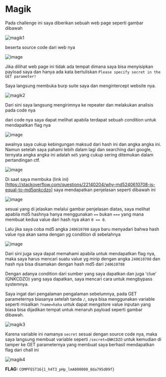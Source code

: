 # **Magik**

Pada challenge ini saya diberikan sebuah web page seperti gambar dibawah

![magik1](https://github.com/user-attachments/assets/9920ec4b-29ec-4404-bc2b-ac4894f9a9b6)

beserta source code dari web nya

![image](https://github.com/user-attachments/assets/78d7e1f4-b8a7-44c2-a472-19d71c5e8eb5)

Jika dilihat web page ini tidak ada tempat dimana saya bisa menyisipkan payload saya dan hanya ada kata bertuliskan `Please specify secret in the GET parameter!`

Saya langsung membuka burp suite saya dan mengintercept website nya.

![magik2](https://github.com/user-attachments/assets/6bc64f57-e80c-4f96-a584-eea9977cb449)

Dari sini saya langsung mengirimnya ke repeater dan melakukan analisis pada code nya

dari code nya saya dapat melihat apabila terdapat sebuah condition untuk mendapatkan flag nya

![image](https://github.com/user-attachments/assets/bd16d778-a57b-4cac-ad66-ee9164e9816c)

awalnya saya cukup kebingungan maksud dari hash ini dan angka angka ini. Namun setelah saya pahami lebih dalam lagi dan searching dari google, ternyata angka angka ini adalah `md5` yang cukup sering ditemukan dalam
pertandingan ctf.

![image](https://github.com/user-attachments/assets/58d19ef2-481a-4817-80d5-c9d3c10fe50c)

Di saat saya membuka (link ini)[https://stackoverflow.com/questions/22140204/why-md5240610708-is-equal-to-md5qnkcdzo] saya mendapatkan penjelasan seperti dibawah ini

![image](https://github.com/user-attachments/assets/4d682c37-7d9b-4ddb-ac09-9179c43e7afc)

sesuai yang di jelaskan melalui gambar penjelasan diatas, saya melihat apabila md5 hashnya hanya menggunakan `==` bukan `===` yang mana membuat kedua value dari hash nya akan `0 == 0`.

Lalu jika saya coba md5 angka `240610708` saya baru menyadari bahwa hash value nya akan sama dengan yg condition di sebelahnya

![image](https://github.com/user-attachments/assets/c33e0752-7ebc-47cb-a599-9a8ee38346d4)

Dari sini juga saya dapat memahami apabila untuk mendapatkan flag nya, maka saya harus mencari suatu value yg mirip dengan angka `240610708` dan hash nya bisa disamakan dengan hash md5 dari `240610708`

Dengan adanya condition dari sumber yang saya dapatkan dan juga 'clue' (QNKCDZO) yang saya dapatkan, saya mencari cara untuk mengbypass systemnya.

Saya ingat dari pengalaman pengalaman sebelumnya, pada GET parameternya biasanya setelah tanda `/`, saya bisa menggunakan variable seperti misalkan `?name=haha` untuk dapat mengstore value inputan yang biasa bisa
dijadikan tempat untuk menaruh payload seperti gambar dibawah.

![magik3](https://github.com/user-attachments/assets/31ccb7b2-1eb5-435d-b6b5-3b8d9c4ede29)

Karena variable ini namanya `secret` sesuai dengan source code nya, maka saya langsung membuat variable seperti `/secret=QNKCDZO` untuk kemudian di tamper ke GET parameternya yang membuat saya berhasil mendapatkan
flag dari chall ini

![magik4](https://github.com/user-attachments/assets/4d0b91c6-7d15-4b01-b783-d14938cbb8e7)

**FLAG:** `COMPFEST16{1_h4T3_pHp_lmA000000_8da795d09f}`
